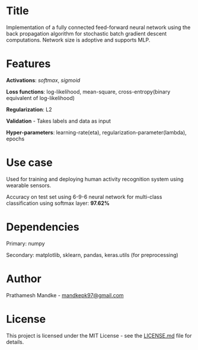 # Title

Implementation of a fully connected feed-forward neural network using the back propagation algorithm for
stochastic batch gradient descent computations. Network size is adoptive and supports MLP.

# Features

**Activations**: _softmax_, _sigmoid_  

**Loss functions**: log-likelihood, mean-square, cross-entropy(binary equivalent of log-likelihood)

**Regularization**: L2

**Validation** - Takes labels and data as input

**Hyper-parameters**: learning-rate(eta), regularization-parameter(lambda), epochs

# Use case

Used for training and deploying human activity recognition system using wearable sensors.

Accuracy on test set using 6-9-6 neural network for multi-class classification using
softmax layer: **97.62%**

# Dependencies

Primary: numpy

Secondary: matplotlib, sklearn, pandas, keras.utils (for preprocessing)

# Author

Prathamesh Mandke - mandkepk97@gmail.com

# License

This project is licensed under the MIT License - see the [LICENSE.md](LICENSE.md) file for details.
